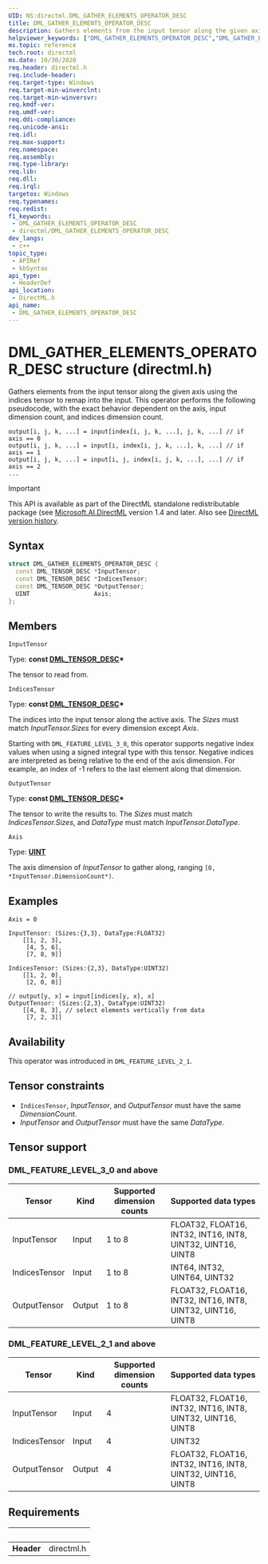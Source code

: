 ```yaml
---
UID: NS:directml.DML_GATHER_ELEMENTS_OPERATOR_DESC
title: DML_GATHER_ELEMENTS_OPERATOR_DESC
description: Gathers elements from the input tensor along the given axis using the indices tensor to remap into the input.
helpviewer_keywords: ["DML_GATHER_ELEMENTS_OPERATOR_DESC","DML_GATHER_ELEMENTS_OPERATOR_DESC structure","direct3d12.dml_gather_elements_operator_desc","directml/DML_GATHER_ELEMENTS_OPERATOR_DESC"]
ms.topic: reference
tech.root: directml
ms.date: 10/30/2020
req.header: directml.h
req.include-header: 
req.target-type: Windows
req.target-min-winverclnt: 
req.target-min-winversvr: 
req.kmdf-ver: 
req.umdf-ver: 
req.ddi-compliance: 
req.unicode-ansi: 
req.idl: 
req.max-support: 
req.namespace: 
req.assembly: 
req.type-library: 
req.lib: 
req.dll: 
req.irql: 
targetos: Windows
req.typenames: 
req.redist: 
f1_keywords:
 - DML_GATHER_ELEMENTS_OPERATOR_DESC
 - directml/DML_GATHER_ELEMENTS_OPERATOR_DESC
dev_langs:
 - c++
topic_type:
 - APIRef
 - kbSyntax
api_type:
 - HeaderDef
api_location:
 - DirectML.h
api_name:
 - DML_GATHER_ELEMENTS_OPERATOR_DESC
---
```


# DML_GATHER_ELEMENTS_OPERATOR_DESC structure (directml.h)

Gathers elements from the input tensor along the given axis using the indices tensor to remap into the input. This operator performs the following pseudocode, with the exact behavior dependent on the axis, input dimension count, and indices dimension count.

```
output[i, j, k, ...] = input[index[i, j, k, ...], j, k, ...] // if axis == 0
output[i, j, k, ...] = input[i, index[i, j, k, ...], k, ...] // if axis == 1
output[i, j, k, ...] = input[i, j, index[i, j, k, ...], ...] // if axis == 2
...
```

> [!IMPORTANT]
> This API is available as part of the DirectML standalone redistributable package (see [Microsoft.AI.DirectML](https://www.nuget.org/packages/Microsoft.AI.DirectML/) version 1.4 and later. Also see [DirectML version history](../dml-version-history.md).

## Syntax
```cpp
struct DML_GATHER_ELEMENTS_OPERATOR_DESC {
  const DML_TENSOR_DESC *InputTensor;
  const DML_TENSOR_DESC *IndicesTensor;
  const DML_TENSOR_DESC *OutputTensor;
  UINT                  Axis;
};
```



## Members

`InputTensor`

Type: **const [DML_TENSOR_DESC](/windows/win32/api/directml/ns-directml-dml_tensor_desc)\***

The tensor to read from.


`IndicesTensor`

Type: **const [DML_TENSOR_DESC](/windows/win32/api/directml/ns-directml-dml_tensor_desc)\***

The indices into the input tensor along the active axis. The *Sizes* must match *InputTensor.Sizes* for every dimension except *Axis*.

Starting with `DML_FEATURE_LEVEL_3_0`, this operator supports negative index values when using a signed integral type with this tensor. Negative indices are interpreted as being relative to the end of the axis dimension. For example, an index of -1 refers to the last element along that dimension.


`OutputTensor`

Type: **const [DML_TENSOR_DESC](/windows/win32/api/directml/ns-directml-dml_tensor_desc)\***

The tensor to write the results to. The *Sizes* must match *IndicesTensor.Sizes*, and *DataType* must match *InputTensor.DataType*.


`Axis`

Type: [**UINT**](/windows/desktop/winprog/windows-data-types)

The axis dimension of *InputTensor* to gather along, ranging `[0, *InputTensor.DimensionCount*)`.

## Examples

```
Axis = 0

InputTensor: (Sizes:{3,3}, DataType:FLOAT32)
    [[1, 2, 3],
     [4, 5, 6],
     [7, 8, 9]]

IndicesTensor: (Sizes:{2,3}, DataType:UINT32)
    [[1, 2, 0],
     [2, 0, 0]]

// output[y, x] = input[indices[y, x], x]
OutputTensor: (Sizes:{2,3}, DataType:UINT32)
    [[4, 8, 3], // select elements vertically from data
     [7, 2, 3]]
```

## Availability
This operator was introduced in `DML_FEATURE_LEVEL_2_1`.

## Tensor constraints
* `IndicesTensor`, *InputTensor*, and *OutputTensor* must have the same *DimensionCount*.
* *InputTensor* and *OutputTensor* must have the same *DataType*.

## Tensor support
### DML_FEATURE_LEVEL_3_0 and above
| Tensor | Kind | Supported dimension counts | Supported data types |
| ------ | ---- | -------------------------- | -------------------- |
| InputTensor | Input | 1 to 8 | FLOAT32, FLOAT16, INT32, INT16, INT8, UINT32, UINT16, UINT8 |
| IndicesTensor | Input | 1 to 8 | INT64, INT32, UINT64, UINT32 |
| OutputTensor | Output | 1 to 8 | FLOAT32, FLOAT16, INT32, INT16, INT8, UINT32, UINT16, UINT8 |

### DML_FEATURE_LEVEL_2_1 and above
| Tensor | Kind | Supported dimension counts | Supported data types |
| ------ | ---- | -------------------------- | -------------------- |
| InputTensor | Input | 4 | FLOAT32, FLOAT16, INT32, INT16, INT8, UINT32, UINT16, UINT8 |
| IndicesTensor | Input | 4 | UINT32 |
| OutputTensor | Output | 4 | FLOAT32, FLOAT16, INT32, INT16, INT8, UINT32, UINT16, UINT8 |



## Requirements
| &nbsp; | &nbsp; |
| ---- |:---- |
| **Header** | directml.h |